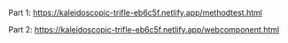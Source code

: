 Part 1: https://kaleidoscopic-trifle-eb6c5f.netlify.app/methodtest.html

Part 2: https://kaleidoscopic-trifle-eb6c5f.netlify.app/webcomponent.html
